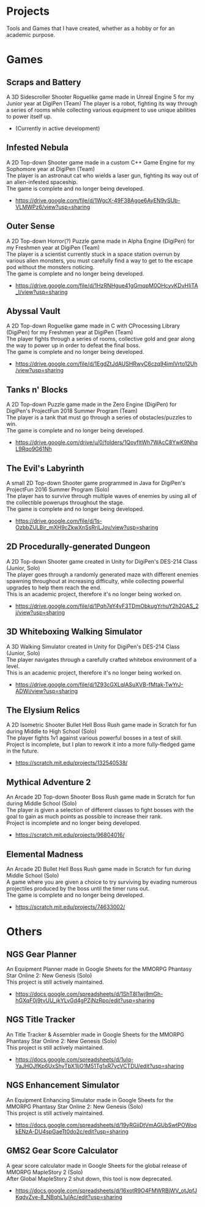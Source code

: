 # Projects
Tools and Games that I have created, whether as a hobby or for an academic purpose.

# Games
## Scraps and Battery
A 3D Sidescroller Shooter Roguelike game made in Unreal Engine 5 for my Junior year at DigiPen (Team)
The player is a robot, fighting its way through a series of rooms while collecting various equipment to use unique abilities to power itself up.  
- (Currently in active development)

## Infested Nebula
A 2D Top-down Shooter game made in a custom C++ Game Engine for my Sophomore year at DigiPen (Team)  
The player is an astronaut cat who wields a laser gun, fighting its way out of an alien-infested spaceship.  
The game is complete and no longer being developed.  
- https://drive.google.com/file/d/1WgcX-49F38Agoe6AyEN9vSUb-VLMWPz6/view?usp=sharing

## Outer Sense
A 2D Top-down Horror(?) Puzzle game made in Alpha Engine (DigiPen) for my Freshmen year at DigiPen (Team)  
The player is a scientist currently stuck in a space station overrun by various alien monsters, you must carefully find a way to get to the escape pod without the monsters noticing.  
The game is complete and no longer being developed.  
- https://drive.google.com/file/d/1HzRNHgue41gGmqpM0OHcyvKDvHIiTA_I/view?usp=sharing

## Abyssal Vault
A 2D Top-down Roguelike game made in C with CProcessing Library (DigiPen) for my Freshmen year at DigiPen (Team)  
The player fights through a series of rooms, collective gold and gear along the way to power up in order to defeat the final boss.  
The game is complete and no longer being developed.  
- https://drive.google.com/file/d/1EgdZtJdAUSHRwyC6czq94imlVrto12Uh/view?usp=sharing

## Tanks n' Blocks
A 2D Top-down Puzzle game made in the Zero Engine (DigiPen) for DigiPen's ProjectFun 2018 Summer Program (Team)  
The player is a tank that must go through a series of obstacles/puzzles to win.  
The game is complete and no longer being developed.  
- https://drive.google.com/drive/u/0/folders/1QovfItWh7WAcC8YwK9NhqL9Rqo9G61Nh

## The Evil's Labyrinth
A small 2D Top-down Shooter game programmed in Java for DigiPen's ProjectFun 2016 Summer Program (Solo)  
The player has to survive through multiple waves of enemies by using all of the collectible powerups throughout the stage.  
The game is complete and no longer being developed.  
- https://drive.google.com/file/d/1s-OzbbZULBir_mXH9cZkwXnSsRriLJov/view?usp=sharing

## 2D Procedurally-generated Dungeon
A 2D Top-down Shooter game created in Unity for DigiPen's DES-214 Class (Junior, Solo)  
The player goes through a randomly generated maze with different enemies spawning throughout at increasing difficulty, while collecting powerful upgrades to help them reach the end.  
This is an academic project, therefore it's no longer being worked on.  
- https://drive.google.com/file/d/1Pqh7eY4vF3TDmObkugYrhuY2h2GAS_2j/view?usp=sharing

## 3D Whiteboxing Walking Simulator
A 3D Walking Simulator created in Unity for DigiPen's DES-214 Class (Junior, Solo)  
The player navigates through a carefully crafted whitebox environment of a level.   
This is an academic project, therefore it's no longer being worked on.  
- https://drive.google.com/file/d/1Z93cGXLqlASuXVB-fMtak-TwYrJ-ADWi/view?usp=sharing

## The Elysium Relics
A 2D Isometric Shooter Bullet Hell Boss Rush game made in Scratch for fun during Middle to High School (Solo)  
The player fights 1v1 against various powerful bosses in a test of skill.  
Project is incomplete, but I plan to rework it into a more fully-fledged game in the future.  
- https://scratch.mit.edu/projects/132540538/

## Mythical Adventure 2
An Arcade 2D Top-down Shooter Boss Rush game made in Scratch for fun during Middle School (Solo)  
The player is given a selection of different classes to fight bosses with the goal to gain as much points as possible to increase their rank.  
Project is incomplete and no longer being developed.  
- https://scratch.mit.edu/projects/96804016/

## Elemental Madness
An Arcade 2D Bullet Hell Boss Rush game made in Scratch for fun during Middle School (Solo)  
A game where you are given a choice to try surviving by evading numerous projectiles produced by the boss until the timer runs out.  
The game is complete and no longer being developed.  
- https://scratch.mit.edu/projects/74633002/

# Others
## NGS Gear Planner
An Equipment Planner made in Google Sheets for the MMORPG Phantasy Star Online 2: New Genesis (Solo)  
This project is still actively maintained.  
- https://docs.google.com/spreadsheets/d/1ShT8I1wj9mGh-hGXqF0j9tvUU_jkYLvGd4gPZjNzRpo/edit?usp=sharing

## NGS Title Tracker
An Title Tracker & Assembler made in Google Sheets for the MMORPG Phantasy Star Online 2: New Genesis (Solo)  
This project is still actively maintained.  
- https://docs.google.com/spreadsheets/d/1uIq-YaJHOJfKp6UxShyTbX1IjO1M51Tg1xR7ycVCTDU/edit?usp=sharing

## NGS Enhancement Simulator
An Equipment Enhancing Simulator made in Google Sheets for the MMORPG Phantasy Star Online 2: New Genesis (Solo)  
This project is still actively maintained.  
- https://docs.google.com/spreadsheets/d/19yRGiiDtVmAGUbSwtPOWoqkENzA-DU4spGaeTt0do2c/edit?usp=sharing

## GMS2 Gear Score Calculator
A gear score calculator made in Google Sheets for the global release of MMORPG MapleStory 2 (Solo)  
After Global MapleStory 2 shut down, this tool is now deprecated.  
- https://docs.google.com/spreadsheets/d/16xotR9O4FMWRBjWV_otJpfJKqdvZve-8_NBqhL1ulAc/edit?usp=sharing
